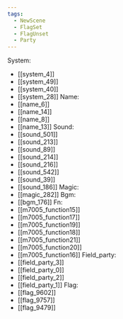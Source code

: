 ```yaml
---
tags:
  - NewScene
  - FlagSet
  - FlagUnset
  - Party
---
```

System:
- [[system_4]]
- [[system_49]]
- [[system_40]]
- [[system_28]]
Name:
- [[name_6]]
- [[name_14]]
- [[name_8]]
- [[name_13]]
Sound:
- [[sound_501]]
- [[sound_213]]
- [[sound_89]]
- [[sound_214]]
- [[sound_216]]
- [[sound_542]]
- [[sound_39]]
- [[sound_186]]
Magic:
- [[magic_282]]
Bgm:
- [[bgm_176]]
Fn:
- [[m7005_function15]]
- [[m7005_function17]]
- [[m7005_function19]]
- [[m7005_function18]]
- [[m7005_function21]]
- [[m7005_function20]]
- [[m7005_function16]]
Field_party:
- [[field_party_3]]
- [[field_party_0]]
- [[field_party_2]]
- [[field_party_1]]
Flag:
- [[flag_9602]]
- [[flag_9757]]
- [[flag_9479]]
